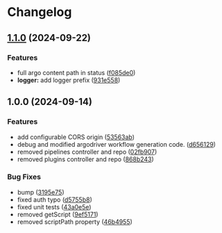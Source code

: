 # Changelog

## [1.1.0](https://github.com/PolusAI/compute/compare/compute-api-v1.0.0...compute-api-v1.1.0) (2024-09-22)

### Features

-   full argo content path in status ([f085de0](https://github.com/PolusAI/compute/commit/f085de0b91ba941b51aaa9b859250575bf426917))
-   **logger:** add logger prefix ([931e558](https://github.com/PolusAI/compute/commit/931e5584d95c7d338edefcc6178c8034f491b5f8))

## 1.0.0 (2024-09-14)

### Features

-   add configurable CORS origin ([53563ab](https://github.com/PolusAI/compute/commit/53563ab1d476231379d5d2fcdca2e28e809fbc7b))
-   debug and modified argodriver workflow generation code. ([d656129](https://github.com/PolusAI/compute/commit/d656129b5cbfe58d630c45ae5e327bec27748b34))
-   removed pipelines controller and repo ([02fb907](https://github.com/PolusAI/compute/commit/02fb90758818dd90894994c9c67ad16265887e33))
-   removed plugins controller and repo ([868b243](https://github.com/PolusAI/compute/commit/868b243fe1cb580b7e99ebec7b072bcada007de8))

### Bug Fixes

-   bump ([3195e75](https://github.com/PolusAI/compute/commit/3195e75cd8f73c2419ca190ed18df547af7b7866))
-   fixed auth typo ([d5755b8](https://github.com/PolusAI/compute/commit/d5755b8a58f16c70dc71f16588068d1d2fd74587))
-   fixed unit tests ([43a0e5e](https://github.com/PolusAI/compute/commit/43a0e5e1837032884d8efd86379dc2c0bb1198bb))
-   removed getScript ([9ef5171](https://github.com/PolusAI/compute/commit/9ef5171b985d3d6e57dd43d0920788f4868c6e14))
-   removed scriptPath property ([46b4955](https://github.com/PolusAI/compute/commit/46b49552131b8a7682fc543c3b03cf02855ce455))
